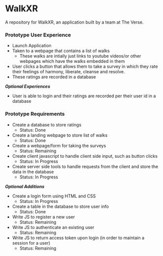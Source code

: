 # WalkXR
A repository for WalkXR, an application built by a team at The Verse. 

### Prototype User Experience ###
- Launch Application 
- Taken to a webpage that contains a list of walks
  - These walks are intially just links to youtube videos/or other webpages which have the walks embedded in them 
- User clicks a button that allows them to take a survey in which they rate their feelings of harmony, liberate, cleanse and resolve. 
- These ratings are recorded in a database 

***Optional Experiences*** 
- User is able to login and their ratings are recorded per their user id in a database


### Prototype Requirements ### 

- Create a database to store ratings
  - Status: Done 
- Create a landing webpage to store list of walks 
  - Status: Done 
- Create a webpage/form for taking the surveys 
  - Status: Remaining
- Create client javascript to handle client side input, such as button clicks 
  - Status: In Progress
- Create server side tools to handle requests from the client and store the data in the database 
  - Status: In Progress

***Optional Additions*** 
- Create a login form using HTML and CSS 
  - Status: In Progress 
- Create a table in the database to store user info 
  - Status: Done 
- Write JS to register a new user 
  - Status: Remaining
- Write JS to authenticate an existing user 
  - Status: Remaining
- Write JS to return access token upon login (in order to maintain a session for a user) 
  - Status: Remaining

